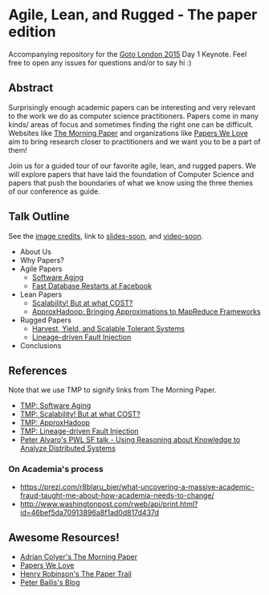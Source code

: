 # Agile, Lean, and Rugged - The paper edition

Accompanying repository for the [Goto London 2015](http://gotocon.com/goto-london-2015/) Day 1 Keynote. Feel free to open any issues for questions and/or to say hi :)

## Abstract
Surprisingly enough academic papers can be interesting and very relevant to the work we do as computer science practitioners. Papers come in many kinds/ areas of focus and sometimes finding the right one can be difficult. Websites like [The Morning Paper](http://blog.acolyer.org/) and organizations like [Papers We Love](http://paperswelove.org/) aim to bring research closer to practitioners and we want you to be a part of them!

Join us for a guided tour of our favorite agile, lean, and rugged papers. We will explore papers that have laid the foundation of Computer Science and papers that push the boundaries of what we know using the three themes of our conference as guide.

## Talk Outline
See the [image credits](credits.md), link to [slides-soon](#), and [video-soon](#).

* About Us
* Why Papers?
* Agile Papers
  * [Software Aging](http://www.inf.ed.ac.uk/teaching/courses/seoc/2004_2005/resources/bullet11.pdf)
  * [Fast Database Restarts at Facebook](https://research.facebook.com/publications/553456231437505/fast-database-restarts-at-facebook/)
* Lean Papers
  * [Scalability! But at what COST?](http://www.frankmcsherry.org/assets/COST.pdf)
  * [ApproxHadoop: Bringing Approximations to MapReduce Frameworks](http://www.cs.rutgers.edu/~ricardob/papers/asplos15-approx.pdf)
* Rugged Papers
  * [Harvest, Yield, and Scalable Tolerant Systems](http://citeseerx.ist.psu.edu/viewdoc/download?doi=10.1.1.24.3690&rep=rep1&type=pdf)
  * [Lineage-driven Fault Injection](http://www.cs.berkeley.edu/~palvaro/molly.pdf)
* Conclusions

## References

Note that we use TMP to signify links from The Morning Paper.

* [TMP: Software Aging](http://blog.acolyer.org/2014/10/14/software-aging/)
* [TMP: Scalability! But at what COST?](http://blog.acolyer.org/2015/06/05/scalability-but-at-what-cost/)
* [TMP: ApproxHadoop](http://blog.acolyer.org/2015/04/16/approxhadoop-bringing-approximations-to-mapreduce-frameworks/)
* [TMP: Lineage-driven Fault Injection](http://blog.acolyer.org/2015/03/26/lineage-driven-fault-injection/)
* [Peter Alvaro's PWL SF talk - Using Reasoning about Knowledge to Analyze Distributed Systems](https://www.youtube.com/watch?v=CxZrBwhXHdo)

### On Academia's process
* https://prezi.com/r8blaru_bjer/what-uncovering-a-massive-academic-fraud-taught-me-about-how-academia-needs-to-change/
* http://www.washingtonpost.com/rweb/api/print.html?id=46bef5da70913896a8f1ad0d817d437d

## Awesome Resources!
* [Adrian Colyer's The Morning Paper](http://blog.acolyer.org/)
* [Papers We Love](http://paperswelove.org/)
* [Henry Robinson's The Paper Trail](http://the-paper-trail.org/)
* [Peter Bailis's Blog](http://www.bailis.org/blog/)
